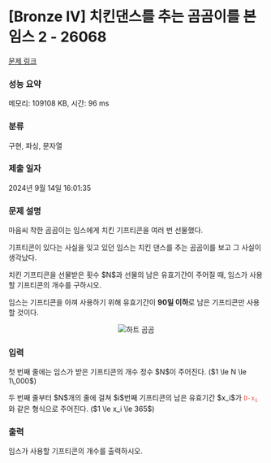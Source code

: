 # [Bronze IV] 치킨댄스를 추는 곰곰이를 본 임스 2 - 26068 

[문제 링크](https://www.acmicpc.net/problem/26068) 

### 성능 요약

메모리: 109108 KB, 시간: 96 ms

### 분류

구현, 파싱, 문자열

### 제출 일자

2024년 9월 14일 16:01:35

### 문제 설명

<p>마음씨 착한 곰곰이는 임스에게 치킨 기프티콘을 여러 번 선물했다.</p>

<p>기프티콘이 있다는 사실을 잊고 있던 임스는 치킨 댄스를 추는 곰곰이를 보고 그 사실이 생각났다.</p>

<p>치킨 기프티콘을 선물받은 횟수 $N$과 선물의 남은 유효기간이 주어질 때, 임스가 사용할 기프티콘의 개수를 구하시오.</p>

<p>임스는 기프티콘을 아껴 사용하기 위해 유효기간이 <strong>90일 이하</strong>로 남은 기프티콘만 사용할 것이다.</p>

<p style="text-align: center;"><img alt="하트 곰곰" src="" style="max-height:120px; object-fit:contain; display:inline-block;"></p>

### 입력 

 <p>첫 번째 줄에는 임스가 받은 기프티콘의 개수 정수 $N$이 주어진다. ($1 \le N \le 1\,000$)</p>

<p>두 번째 줄부터 $N$개의 줄에 걸쳐 $i$번째 기프티콘의 남은 유효기간 $x_i$가 <span style="color:#e74c3c;"><code>D-x<sub>i</sub></code></span> 와 같은 형식으로 주어진다. ($1 \le x_i \le 365$)</p>

### 출력 

 <p>임스가 사용할 기프티콘의 개수를 출력하시오.</p>

